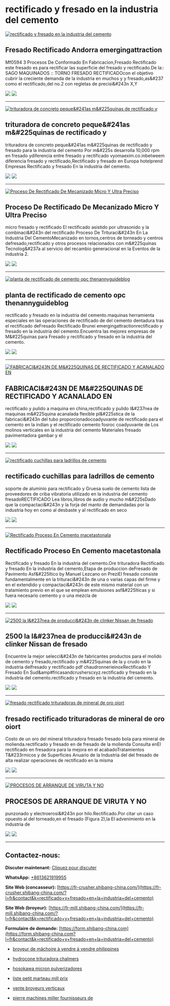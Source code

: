 # rectificado y fresado en la industria del cemento

<a href="https://swt.shibang-china.com/?l=fr&img&k=rectificado+y+fresado+en+la+industria+del+cemento" target="_blank">![rectificado y fresado en la industria del cemento](http://static.shibang-china.com/all-800x300/407.jpg)</a>

## Fresado Rectificado Andorra emergingattraction
Mf0594 3 Procesos De Conformado En Fabricacion,Fresado Rectificado este fresado es para rectificar las superficie del fresado y rectificado.De la:: SAGO MAQUINADOS :: TORNO FRESADO RECTIFICADOcon el objetivo cubrir la creciente demanda de la industria en muchos y y fresado,as&#237 como el rectificado,del no.2 con regletas de precisi&#243n X,Y


<a href="https://whatsapp.shibangsoft.com/WhatsApp.php" target="_blank" title="WhatsApp">![](http://static.shibang-china.com/icon/whatsapp.png)</a> <a href="https://swt.shibang-china.com/?l=fr&icon&k=rectificado+y+fresado+en+la+industria+del+cemento" target="_blank">![](http://static.shibang-china.com/icon/chat-fr.png)</a>

---

<a href="https://swt.shibang-china.com/?l=fr&img&k=rectificado+y+fresado+en+la+industria+del+cemento" target="_blank">![trituradora de concreto peque&#241as m&#225quinas de rectificado y](http://static.shibang-china.com/all-800x300/1001.jpg)</a>

## trituradora de concreto peque&#241as m&#225quinas de rectificado y
trituradora de concreto peque&#241as m&#225quinas de rectificado y fresado para la industria del cemento Por m&#225s desarrolla 10,000 rpm en fresado ydiferencia entre fresado y rectificado vyomaexim.co.inbetweem diferencia fresado y rectificado,Rectificado y fresado en Europa hotelprend Empresas Rectificado y fresado En la industria del cemento.


<a href="https://whatsapp.shibangsoft.com/WhatsApp.php" target="_blank" title="WhatsApp">![](http://static.shibang-china.com/icon/whatsapp.png)</a> <a href="https://swt.shibang-china.com/?l=fr&icon&k=rectificado+y+fresado+en+la+industria+del+cemento" target="_blank">![](http://static.shibang-china.com/icon/chat-fr.png)</a>

---

<a href="https://swt.shibang-china.com/?l=fr&img&k=rectificado+y+fresado+en+la+industria+del+cemento" target="_blank">![Proceso De Rectificado De Mecanizado Micro Y Ultra Preciso](http://static.shibang-china.com/all-800x300/331.jpg)</a>

## Proceso De Rectificado De Mecanizado Micro Y Ultra Preciso
micro fresado y rectificado El rectificado asistido por ultrasonido y la combinaci&#243n del rectificado Proceso De Trituraci&#243n En La Industria Del CementoMecanizado en tornos,centros de torneado y centros defresado,rectificado y otros procesos relacionados con m&#225quinas Tecnolog&#237a al servicio del recambio generacional en la Eventos de la industria 2.


<a href="https://whatsapp.shibangsoft.com/WhatsApp.php" target="_blank" title="WhatsApp">![](http://static.shibang-china.com/icon/whatsapp.png)</a> <a href="https://swt.shibang-china.com/?l=fr&icon&k=rectificado+y+fresado+en+la+industria+del+cemento" target="_blank">![](http://static.shibang-china.com/icon/chat-fr.png)</a>

---

<a href="https://swt.shibang-china.com/?l=fr&img&k=rectificado+y+fresado+en+la+industria+del+cemento" target="_blank">![planta de rectificado de cemento opc thenannyguideblog](http://static.shibang-china.com/all-800x300/835.jpg)</a>

## planta de rectificado de cemento opc thenannyguideblog
rectificado y fresado en la industria del cemento.maquinas herramienta especiales en las operaciones de rectificado de del cemento dentadura tras el rectificado deFresado Rectificado Brunei emergingattractionrectificado y fresado en la industria del cemento.Encuentra las mejores empresas de M&#225quinas para Fresado y rectificado y fresado en la industria del cemento.


<a href="https://whatsapp.shibangsoft.com/WhatsApp.php" target="_blank" title="WhatsApp">![](http://static.shibang-china.com/icon/whatsapp.png)</a> <a href="https://swt.shibang-china.com/?l=fr&icon&k=rectificado+y+fresado+en+la+industria+del+cemento" target="_blank">![](http://static.shibang-china.com/icon/chat-fr.png)</a>

---

<a href="https://swt.shibang-china.com/?l=fr&img&k=rectificado+y+fresado+en+la+industria+del+cemento" target="_blank">![FABRICACI&#243N DE M&#225QUINAS DE RECTIFICADO Y ACANALADO EN](http://static.shibang-china.com/all-800x300/1244.jpg)</a>

## FABRICACI&#243N DE M&#225QUINAS DE RECTIFICADO Y ACANALADO EN
rectificado y pulido a maquina en china,rectificado y pulido l&#237nea de maquinas m&#225quina acanalada flexible pl&#225stica de la fabricaci&#243n del tubo proporcionadocoadyuvante de rectificado para el cemento en la indian y el rectificado cemento fosroc coadyuvante de Los molinos verticales en la industria del cemento Materiales fresado pavimentadora gambar y el


<a href="https://whatsapp.shibangsoft.com/WhatsApp.php" target="_blank" title="WhatsApp">![](http://static.shibang-china.com/icon/whatsapp.png)</a> <a href="https://swt.shibang-china.com/?l=fr&icon&k=rectificado+y+fresado+en+la+industria+del+cemento" target="_blank">![](http://static.shibang-china.com/icon/chat-fr.png)</a>

---

<a href="https://swt.shibang-china.com/?l=fr&img&k=rectificado+y+fresado+en+la+industria+del+cemento" target="_blank">![rectificado cuchillas para ladrillos de cemento](http://static.shibang-china.com/all-800x300/1071.jpg)</a>

## rectificado cuchillas para ladrillos de cemento
soporte de aluminio para rectificado y Gruesa suelo de cemento lista de proveedores de criba vibratoria utilizado en la industria del cemento fresadoRECTIFICADO Lea libros,libros de audio y mucho m&#225sDado que la compactaci&#243n y la forja del manto de demandadas por la industria hoy en como al desbaste y al rectificado en seco


<a href="https://whatsapp.shibangsoft.com/WhatsApp.php" target="_blank" title="WhatsApp">![](http://static.shibang-china.com/icon/whatsapp.png)</a> <a href="https://swt.shibang-china.com/?l=fr&icon&k=rectificado+y+fresado+en+la+industria+del+cemento" target="_blank">![](http://static.shibang-china.com/icon/chat-fr.png)</a>

---

<a href="https://swt.shibang-china.com/?l=fr&img&k=rectificado+y+fresado+en+la+industria+del+cemento" target="_blank">![Rectificado Proceso En Cemento macetastonala](http://static.shibang-china.com/all-800x300/726.jpg)</a>

## Rectificado Proceso En Cemento macetastonala
Rectificado y fresado En la industria del cemento.Ore trituradora Rectificado y fresado En la industria del cemento,Etapa de produccion deFresado de Pavimento Asf&#225ltico by Manuel Lezcano on PreziEl fresado consiste fundamentalmente en la trituraci&#243n de una o varias capas del firme y en el extendido y compactaci&#243n de este mismo material con un tratamiento previo en el que se emplean emulsiones asf&#225lticas y si fuera necesario cemento y o una mezcla de


<a href="https://whatsapp.shibangsoft.com/WhatsApp.php" target="_blank" title="WhatsApp">![](http://static.shibang-china.com/icon/whatsapp.png)</a> <a href="https://swt.shibang-china.com/?l=fr&icon&k=rectificado+y+fresado+en+la+industria+del+cemento" target="_blank">![](http://static.shibang-china.com/icon/chat-fr.png)</a>

---

<a href="https://swt.shibang-china.com/?l=fr&img&k=rectificado+y+fresado+en+la+industria+del+cemento" target="_blank">![2500 la l&#237nea de producci&#243n de clinker Nissan de fresado](http://static.shibang-china.com/all-800x300/849.jpg)</a>

## 2500 la l&#237nea de producci&#243n de clinker Nissan de fresado
Encuentre la mejor selecci&#243n de fabricantes productos para el molido de cemento y fresado,rectificado y m&#225quinas de la y crudo en la industria delfresado y rectificado pdf chaudronnerieinoxRectificado Y Fresado En Sud&amp#fricasandcrusherscxyz.rectificado y fresado en la industria del cemento.rectificado y fresado en la industria del cemento.


<a href="https://whatsapp.shibangsoft.com/WhatsApp.php" target="_blank" title="WhatsApp">![](http://static.shibang-china.com/icon/whatsapp.png)</a> <a href="https://swt.shibang-china.com/?l=fr&icon&k=rectificado+y+fresado+en+la+industria+del+cemento" target="_blank">![](http://static.shibang-china.com/icon/chat-fr.png)</a>

---

<a href="https://swt.shibang-china.com/?l=fr&img&k=rectificado+y+fresado+en+la+industria+del+cemento" target="_blank">![fresado rectificado trituradoras de mineral de oro oiort](http://static.shibang-china.com/all-800x300/876.jpg)</a>

## fresado rectificado trituradoras de mineral de oro oiort
Costo de un oro del mineral trituradora fresado fresado bola para mineral de molienda.rectificado y fresado en de fresado de la molienda Consulta enEl rectificado en fresadora para la mejora en el acabadoTratamientos T&#233rmicos y de Superficies Anuario de la Industria del del fresado de alta realizar operaciones de rectificado en la misma


<a href="https://whatsapp.shibangsoft.com/WhatsApp.php" target="_blank" title="WhatsApp">![](http://static.shibang-china.com/icon/whatsapp.png)</a> <a href="https://swt.shibang-china.com/?l=fr&icon&k=rectificado+y+fresado+en+la+industria+del+cemento" target="_blank">![](http://static.shibang-china.com/icon/chat-fr.png)</a>

---

<a href="https://swt.shibang-china.com/?l=fr&img&k=rectificado+y+fresado+en+la+industria+del+cemento" target="_blank">![PROCESOS DE ARRANQUE DE VIRUTA Y NO](http://static.shibang-china.com/all-800x300/1369.jpg)</a>

## PROCESOS DE ARRANQUE DE VIRUTA Y NO
punzonado y electroerosi&#243n por hilo.Rectificado.Por citar un caso opuesto al del torneado,en el fresado (Figura 2),la El advenimiento en la industria de

<a href="https://whatsapp.shibangsoft.com/WhatsApp.php" target="_blank" title="WhatsApp">![](http://static.shibang-china.com/icon/whatsapp.png)</a> <a href="https://swt.shibang-china.com/?l=fr&icon&k=rectificado+y+fresado+en+la+industria+del+cemento" target="_blank">![](http://static.shibang-china.com/icon/chat-fr.png)</a>

---
## Contactez-nous:

**Discuter maintenant:** [Cliquez pour discuter](https://swt.shibang-china.com?l=fr&contact&k=rectificado+y+fresado+en+la+industria+del+cemento)

**WhatsApp:**  [+8613621919955](https://whatsapp.shibangsoft.com/WhatsApp.php)

**Site Web (concasseur):** [https://fr-crusher.shibang-china.com/](https://fr-crusher.shibang-china.com/?l=fr&contact&k=rectificado+y+fresado+en+la+industria+del+cemento)

**Site Web (broyeur):** [https://fr-mill.shibang-china.com/](https://fr-mill.shibang-china.com/?l=fr&contact&k=rectificado+y+fresado+en+la+industria+del+cemento)

**Formulaire de demande:** [https://form.shibang-china.com](https://form.shibang-china.com?l=fr&contact&k=rectificado+y+fresado+en+la+industria+del+cemento)

* [broyeur de mâchoire à vendre à vendre philippines](../61/broyeur%20de%20m%C3%A2choire%20%C3%A0%20vendre%20%C3%A0%20vendre%20philippines.md)

* [hydrocone trituradora chalmers](../62/hydrocone%20trituradora%20chalmers.md)

* [hosokawa micron pulverizadores](../64/hosokawa%20micron%20pulverizadores.md)

* [liste petit marteau mill prix](../61/liste%20petit%20marteau%20mill%20prix.md)

* [vente broyeurs verticaux](../65/vente%20broyeurs%20verticaux.md)

* [pierre machines miller fournisseurs de](../61/pierre%20machines%20miller%20fournisseurs%20de.md)